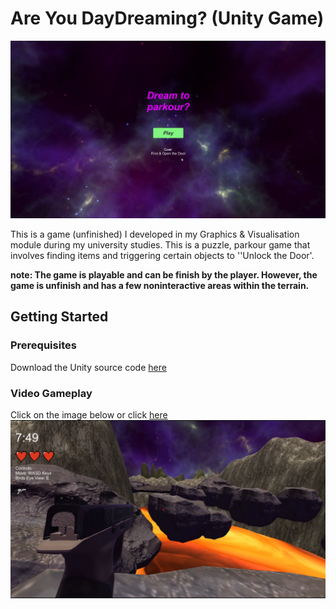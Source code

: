 # Are You DayDreaming? (Unity Game)
![alt text](https://github.com/JoshuaViado/Are-You-DayDreaming-Game/blob/master/Screenshots/HomePage.png "HomePage")

This is a game (unfinished) I developed in my Graphics & Visualisation module during my university studies. This is a puzzle, parkour game that involves finding items and triggering certain objects to ''Unlock the Door'.

**note: The game is playable and can be finish by the player. However, the game is unfinish and has a few noninteractive areas within the terrain.**
## Getting Started

### Prerequisites
Download the Unity source code [here](https://drive.google.com/uc?id=1wLmStk_6Sf3IFSq7g6g5dgJStQEHNM8_&export=download)
### Video Gameplay
Click on the image below or click [here](https://www.youtube.com/watch?v=lWoFkbpsVjw&feature=youtu.be)
[![IMAGE ALT TEXT HERE](https://github.com/JoshuaViado/Are-You-DayDreaming-Game/blob/master/Screenshots/Gameplay2.PNG)](https://www.youtube.com/watch?v=lWoFkbpsVjw&feature=youtu.be)
